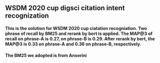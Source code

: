 ## WSDM 2020 cup digsci citation intent recognization
#### This is the solution for WSDM 2020 cup ciatation recogniation. Two phrase of recall by BM25 and rerank by bert is applied. The MAP@3 of recall on phrase-A is 0.27, on phrase-B is 0.29. After rerank by bert, the MAP@3 is 0.33 on phrase-A and 0.36 on phrase-B, respectively.
#### The BM25 we adopted is from Anserini
### 